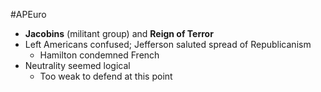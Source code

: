 #APEuro 
- **Jacobins** (militant group) and **Reign of Terror**
- Left Americans confused; Jefferson saluted spread of Republicanism
	- Hamilton condemned French
- Neutrality seemed logical
	- Too weak to defend at this point 